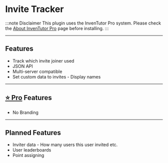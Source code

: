 # Invite Tracker

:::note Disclaimer
This plugin uses the InvenTutor Pro system. Please check the [About InvenTutor Pro](/docs/about-inventutor-pro.md) page before installing.
:::

***

## Features
* Track which invite joiner used
* JSON API
* Multi-server compatible
* Set custom data to invites - Display names

***

## [⭐ Pro](/docs/about-inventutor-pro.md) Features
* No Branding

***

## Planned Features
* Inviter data - How many users this user invited etc.
* User leaderboards
* Point assigning
